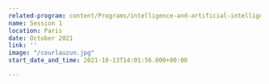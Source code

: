 ```yaml
---
related-program: content/Programs/intelligence-and-artificial-intelligence.md
name: Session 1
location: Paris
date: October 2021
link: ''
image: "/courlauzun.jpg"
start_date_and_time: 2021-10-13T14:01:56.000+00:00

---
```

